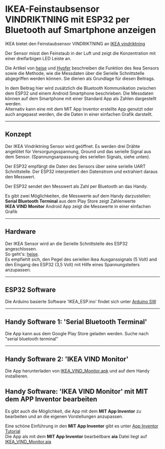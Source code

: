 # IKEA-Feinstaubsensor VINDRIKTNING mit ESP32 per Bluetooth auf Smartphone anzeigen

IKEA bietet den Feinstaubsensor VINDRIKTNING an
[IKEA vindriktning](https://www.ikea.com/de/de/p/vindriktning-luftqualitaetssensor-70498242/)

Der Sensor misst den Feinstaub in der Luft und zeigt die Konzentration mit einer dreifarbigen LED Leiste an.  

Die Artikel von [heise](https://www.heise.de/ratgeber/Ikea-Feinstaubsensor-Vindriktning-zum-IoT-Device-aufbohren-6164149.html) und [Hypfer](https://github.com/Hypfer/esp8266-vindriktning-particle-sensor) beschreiben die Funktion des Ikea Sensors sowie die Methode, wie die Messdaten über die Serielle Schnittstelle abgegriffen werden können. Sie dienen als Grundlage für diesen Beitrags.

In dem Beitrag hier wird zusätzlich die Bluetooth Kommunikation zwischen dem ESP32 und einem Android Smartphone beschrieben. Die Messdaten können auf dem Smartphone mit einer Standard App als Zahlen dargestellt werden.  
Alternativ kann eine mit dem MIT App Inventor erstellte App genutzt oder auch angepasst werden, die die Daten in einer einfachen Grafik darstellt.

---

## Konzept

Der IKEA Vindriktning Sensor wird geöffnet. Es werden drei Drähte angelötet für Versorgungsspannung, Ground und das serielle Signal aus dem Sensor. (Spannungsanpassung des seriellen Signals, siehe unten).

Der ESP32 empfängt die Daten des Sensors über seine serielle UART Schnittstelle. Der ESP32 interpretiert den Datenstrom und extrahiert daraus den Messwert.

Der ESP32 sendet den Messwert als Zahl per Bluetooth an das Handy.

Es gibt zwei Möglichkeiten, die Messwerte auf dem Handy darzustellen:  
**Serial Bluetooth Terminal** aus dem Play Store zeigt Zahlenwerte  
**IKEA VIND Monitor** Android App zeigt die Messwerte in einer einfachen Grafik

---

## Hardware

Der IKEA Sensor wird an die Serielle Schnittstelle des ESP32 angeschlossen.  
So geht's: [heise](https://www.heise.de/ratgeber/Ikea-Feinstaubsensor-Vindriktning-zum-IoT-Device-aufbohren-6164149.html).  
Es empfiehlt sich, den Pegel des seriellen Ikea Ausganssignals (5 Volt) and den Eingang des ESP32 (3,5 Volt) mit Hilfe eines Spannungsteilers anzupassen.

---

## ESP32 Software

Die Arduino basierte Software 'IKEA_ESP.ino' findet sich unter [Arduino SW](https://github.com/PeterDirnhofer/IKEA-vintrikning-ESP32-Bluetooth/blob/main/IKEA_ESP32.ino)

---

## Handy Software 1: 'Serial Bluetooth Terminal'

Die App kann aus dem Google Play Store geladen werden. Suche nach "serial bluetooth terminal"

---

## Handy Software 2: 'IKEA VIND Monitor'

Die App herunterladen von [IKEA_VIND_Monitor.apk](https://github.com/PeterDirnhofer/IKEA-vindriktning-ESP32-Bluetooth/blob/main/IKEA_VIND_Monitor.apk) und auf dem Handy installieren.

## Handy Software: 'IKEA VIND Monitor' mit MIT dem APP Inventor bearbeiten

Es gibt auch die Möglichkeit, die App mit dem **MIT App Inventor** zu bearbeiten und an die eigenen Vorstellungen anzupassen.

Eine schöne Einführung in den **MIT App Inventor** gibt es unter [App Inventor Tutorial](https://youtu.be/aM2ktMKAunw)  
Die App als mit dem **MIT App Inventor** bearbeitbare **aia** Datei liegt auf [IKEA_VIND_Monitor.aia](https://github.com/PeterDirnhofer/IKEA-vindriktning-ESP32-Bluetooth/blob/main/IKEA_VIND_Monitor.aia)
